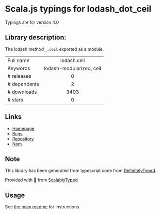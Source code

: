 
# Scala.js typings for lodash_dot_ceil

Typings are for version 4.0

## Library description:
The lodash method `_.ceil` exported as a module.

|                    |                 |
| ------------------ | :-------------: |
| Full name          | lodash.ceil |
| Keywords           | lodash-modularized, ceil |
| # releases         | 0 |
| # dependents       | 2 |
| # downloads        | 3403 |
| # stars            | 0 |

## Links
- [Homepage](https://lodash.com/)
- [Bugs](https://github.com/lodash/lodash/issues)
- [Repository](https://github.com/lodash/lodash)
- [Npm](https://www.npmjs.com/package/lodash.ceil)
    


## Note
This library has been generated from typescript code from [DefinitelyTyped](https://definitelytyped.org).

Provided with :purple_heart: from [ScalablyTyped](https://github.com/oyvindberg/ScalablyTyped)

## Usage
See [the main readme](../../readme.md) for instructions.



